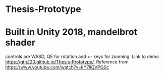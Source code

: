# Thesis-Prototype

# Built in Unity 2018, mandelbrot shader
controls are WASD, QE for rotation and +- keys for zooming. Link to demo https://gtn223.github.io/Thesis-Prototype/. Reference from https://www.youtube.com/watch?v=kY7liQVPQSc
